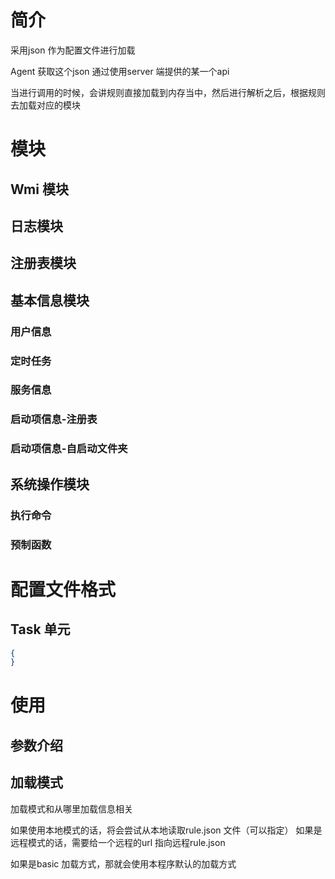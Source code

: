 # 简介

采用json 作为配置文件进行加载

Agent 获取这个json 通过使用server 端提供的某一个api 

当进行调用的时候，会讲规则直接加载到内存当中，然后进行解析之后，根据规则去加载对应的模块

# 模块

## Wmi 模块

## 日志模块

## 注册表模块

## 基本信息模块

### 用户信息

### 定时任务

### 服务信息

### 启动项信息-注册表

### 启动项信息-自启动文件夹

## 系统操作模块

### 执行命令

### 预制函数

# 配置文件格式

## Task 单元

```JSON
{
}
```



# 使用

## 参数介绍

## 加载模式

加载模式和从哪里加载信息相关

如果使用本地模式的话，将会尝试从本地读取rule.json 文件（可以指定）
如果是远程模式的话，需要给一个远程的url 指向远程rule.json

如果是basic 加载方式，那就会使用本程序默认的加载方式

